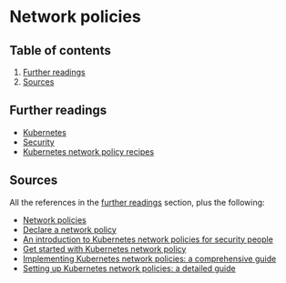 # Network policies

## Table of contents <!-- omit in toc -->

1. [Further readings](#further-readings)
1. [Sources](#sources)

## Further readings

- [Kubernetes]
- [Security]
- [Kubernetes network policy recipes]

## Sources

All the references in the [further readings] section, plus the following:

- [Network policies]
- [Declare a network policy]
- [An introduction to Kubernetes network policies for security people]
- [Get started with Kubernetes network policy]
- [Implementing Kubernetes network policies: a comprehensive guide]
- [Setting up Kubernetes network policies: a detailed guide]

<!--
  References
  -->

<!-- Upstream -->
[declare a network policy]: https://kubernetes.io/docs/tasks/administer-cluster/declare-network-policy/
[network policies]: https://kubernetes.io/docs/concepts/services-networking/network-policies/

<!-- In-article sections -->
[further readings]: #further-readings

<!-- Knowledge base -->
[kubernetes]: README.md
[security]: security.md

<!-- Others -->
[an introduction to kubernetes network policies for security people]: https://reuvenharrison.medium.com/an-introduction-to-kubernetes-network-policies-for-security-people-ba92dd4c809d
[get started with kubernetes network policy]: https://docs.tigera.io/calico/latest/network-policy/get-started/kubernetes-policy/kubernetes-network-policy
[implementing kubernetes network policies: a comprehensive guide]: https://blog.kubesimplify.com/implementing-kubernetes-network-policies-a-comprehensive-guide
[kubernetes network policy recipes]: https://github.com/ahmetb/kubernetes-network-policy-recipes
[setting up kubernetes network policies: a detailed guide]: https://www.cncf.io/blog/2019/04/19/setting-up-kubernetes-network-policies-a-detailed-guide/
